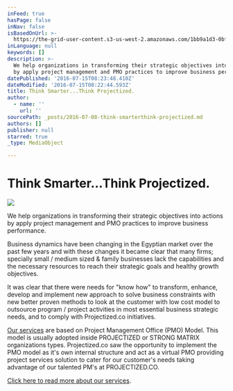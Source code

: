 ```yaml
---
inFeed: true
hasPage: false
inNav: false
isBasedOnUrl: >-
  https://the-grid-user-content.s3-us-west-2.amazonaws.com/1bb9a1d3-0bf6-4de7-8814-fc9792f27c8c.png
inLanguage: null
keywords: []
description: >-
  We help organizations in transforming their strategic objectives into actions
  by apply project management and PMO practices to improve business performance.
datePublished: '2016-07-15T08:23:48.410Z'
dateModified: '2016-07-15T08:22:44.593Z'
title: Think Smarter...Think Projectized.
author:
  - name: ''
    url: ''
sourcePath: _posts/2016-07-08-think-smarterthink-projectized.md
authors: []
publisher: null
starred: true
_type: MediaObject

---
```

# Think Smarter...Think Projectized.
![](https://the-grid-user-content.s3-us-west-2.amazonaws.com/1bb9a1d3-0bf6-4de7-8814-fc9792f27c8c.png)

We help organizations in transforming their strategic objectives into actions by apply project management and PMO practices to improve business performance.

Business dynamics have been changing in the Egyptian market over the past few years and with these changes it became clear that many firms; specially small / medium sized & family businesses lack the capabilities and the necessary resources to reach their strategic goals and healthy growth objectives. 

It was clear that there were needs for "know how" to transform, enhance, develop and implement new approach to solve business constraints with new better proven methods to look at the customer with low cost model to outsource program / project activities in most essential business strategic needs, and to comply with Projectized.co initiatives.

[Our services][0] are based on Project Management Office (PMO) Model. This model is usually adopted inside PROJECTIZED or STRONG MATRIX organizations types. Projectized.co saw the opportunity to implement the PMO model as it's own internal structure and act as a virtual PMO providing project services solution to cater for our customer's needs taking advantage of our talented PM's at PROJECTIZED.CO. 

[Click here to read more about our services][1].

[0]: http://projectized.co/services/
[1]: http://projectized.co/services